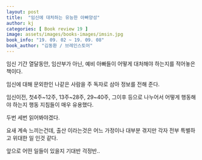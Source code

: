```yaml
---
layout: post
title:  "임신에 대처하는 유능한 아빠양성"
author: kj
categories: [ Book review 19 ]
image: assets/images/books-images/imsin.jpg
book_info: "19. 09. 02 ~ 19. 09. 08"
book_author: "김동환 / 브레인스토어"
---
```

임신 기간 열달동안, 임산부가 아닌, 예비 아빠들이 어떻게 대처해야 하는지를 적어놓은 책이다.

임신에 대해 문외한인 나같은 사람을 주 독자로 삼아 정보를 전해 준다.

임신이전, 첫4주~12주, 13주~28주, 29~40주, 그이후 등으로 나누어서 어떻게 행동해야 하는지 행동 지침들이 매우 유용했다.

두번 세번 읽어봐야겠다.

요새 계속 느끼는건데, 출산 이라는것은 어느 가정이나 대부분 겪지만 각자 전부 특별하고 위대한 일 인것 같다.

앞으로 어떤 일들이 있을지 기대반 걱정반..

